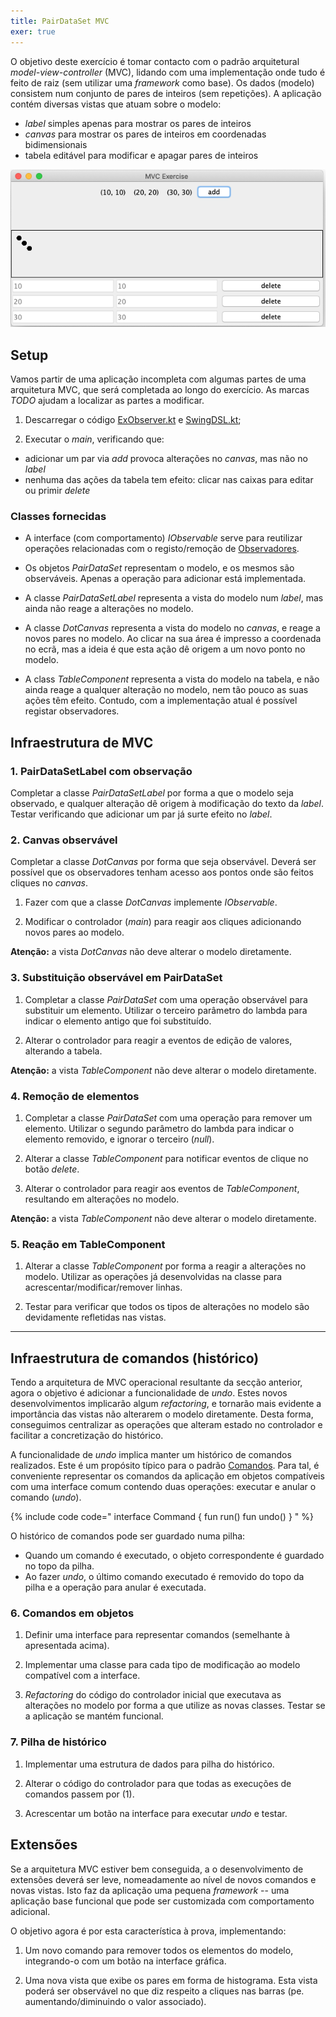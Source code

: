 ```yaml
---
title: PairDataSet MVC
exer: true
---
```


O objetivo deste exercício é tomar contacto com o padrão arquitetural *model-view-controller* (MVC), lidando com uma implementação onde tudo é feito de raiz (sem utilizar uma *framework* como base). Os dados (modelo) consistem num conjunto de pares de inteiros (sem repetições). A aplicação contém diversas vistas que atuam sobre o modelo:
- *label* simples apenas para mostrar os pares de inteiros
- *canvas* para mostrar os pares de inteiros em coordenadas bidimensionais
- tabela editável para modificar e apagar pares de inteiros

![](mvcapp.png)

## Setup

Vamos partir de uma aplicação incompleta com algumas partes de uma arquitetura MVC, que será completada ao longo do exercício. As marcas *TODO* ajudam a localizar as partes a modificar.

1. Descarregar o código [ExObserver.kt](ExObserver.kt) e [SwingDSL.kt](SwingDSL.kt);

2. Executar o *main*, verificando que:
  - adicionar um par via *add* provoca alterações no *canvas*, mas não no *label*
  - nenhuma das ações da tabela tem efeito: clicar nas caixas para editar ou primir *delete*

### Classes fornecidas

- A interface (com comportamento) *IObservable* serve para reutilizar operações relacionadas com o registo/remoção de [Observadores](../observador).

- Os objetos *PairDataSet* representam o modelo, e os mesmos são observáveis. Apenas a operação para adicionar está implementada.

- A classe *PairDataSetLabel* representa a vista do modelo num *label*, mas ainda não reage a alterações no modelo.

- A classe *DotCanvas* representa a vista do modelo no *canvas*, e reage a novos pares no modelo. Ao clicar na sua área é impresso a coordenada no ecrã, mas a ideia é que esta ação dê origem a um novo ponto no modelo.

- A class *TableComponent* representa a vista do modelo na tabela, e não ainda reage a qualquer alteração no modelo, nem tão pouco as suas ações têm efeito. Contudo, com a implementação atual é possível registar observadores.


## Infraestrutura de MVC

### 1. PairDataSetLabel com observação

Completar a classe *PairDataSetLabel* por forma a que o modelo seja observado, e qualquer alteração dê origem à modificação do texto da *label*. Testar verificando que adicionar um par já surte efeito no *label*.


### 2. Canvas observável
Completar a classe *DotCanvas* por forma que seja observável. Deverá ser possível que os observadores tenham acesso aos pontos onde são feitos cliques no *canvas*.

1. Fazer com que a classe *DotCanvas* implemente *IObservable*.

2. Modificar o controlador (*main*) para reagir aos cliques adicionando novos pares ao modelo.

**Atenção:** a vista *DotCanvas* não deve alterar o modelo diretamente.


### 3. Substituição observável em PairDataSet

1. Completar a classe *PairDataSet* com uma operação observável para substituir um elemento. Utilizar o terceiro parâmetro do lambda para indicar o elemento antigo que foi substituído.

2. Alterar o controlador para reagir a eventos de edição de valores, alterando a tabela.

**Atenção:** a vista *TableComponent* não deve alterar o modelo diretamente.


### 4. Remoção de elementos

1. Completar a classe *PairDataSet* com uma operação para remover um elemento. Utilizar o segundo parâmetro do lambda para indicar o elemento removido, e ignorar o terceiro (*null*).

2. Alterar a classe *TableComponent* para notificar eventos de clique no botão *delete*.

3. Alterar o controlador para reagir aos eventos de *TableComponent*, resultando em alterações no modelo.

**Atenção:** a vista *TableComponent* não deve alterar o modelo diretamente.


### 5. Reação em TableComponent

1. Alterar a classe *TableComponent* por forma a reagir a alterações no modelo. Utilizar as operações já desenvolvidas na classe para acrescentar/modificar/remover linhas.

2. Testar para verificar que todos os tipos de alterações no modelo são devidamente refletidas nas vistas.



<hr/>

## Infraestrutura de comandos (histórico)
Tendo a arquitetura de MVC operacional resultante da secção anterior, agora o objetivo é adicionar a funcionalidade de *undo*. Estes novos desenvolvimentos implicarão algum *refactoring*, e tornarão mais evidente a importância das vistas não alterarem o modelo diretamente. Desta forma, conseguimos centralizar as operações que alteram estado no controlador e facilitar a concretização do histórico.

A funcionalidade de *undo* implica manter um histórico de comandos realizados. Este é um propósito típico para o padrão [Comandos](../comandos). Para tal, é conveniente representar os comandos da aplicação em objetos compatíveis com uma interface comum contendo duas operações: executar e anular o comando (*undo*).

{% include code code="
interface Command {
    fun run()
    fun undo()
}
"
%}

O histórico de comandos pode ser guardado numa pilha:
- Quando um comando é executado, o objeto correspondente é guardado no topo da pilha.
- Ao fazer *undo*, o último comando executado é removido do topo da pilha e a operação para anular é executada.


### 6. Comandos em objetos

1. Definir uma interface para representar comandos (semelhante à apresentada acima).

2. Implementar uma classe para cada tipo de modificação ao modelo compatível com a interface.

3. *Refactoring* do código do controlador inicial que executava as alterações no modelo por forma a que utilize as novas classes. Testar se a aplicação se mantém funcional.



### 7. Pilha de histórico

1. Implementar uma estrutura de dados para pilha do histórico.

2. Alterar o código do controlador para que todas as execuções de comandos passem por (1).

3. Acrescentar um botão na interface para executar *undo* e testar.


## Extensões
Se a arquitetura MVC estiver bem conseguida, a o desenvolvimento de extensões deverá ser leve, nomeadamente ao nível de novos comandos e novas vistas. Isto faz da aplicação uma pequena *framework* -- uma aplicação base funcional que pode ser customizada com comportamento adicional.

O objetivo agora é por esta característica à prova, implementando:
1. Um novo comando para remover todos os elementos do modelo, integrando-o com um botão na interface gráfica.  

2. Uma nova vista que exibe os pares em forma de histograma. Esta vista poderá ser observável no que diz respeito a cliques nas barras (pe. aumentando/diminuindo o valor associado).

